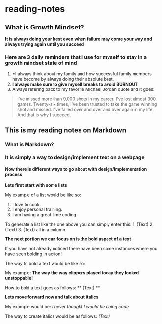 # reading-notes

## What is Growth Mindset? 

**It is always doing your best even when failure may come your way and always trying again until you succeed** 

### Here are 3 daily reminders that I use for myself to stay in a growth mindset state of mind

1. *I always think about my family and how successful family members have become by always doing their absolute best. 
2. **I always make sure to give myself breaks to avoid BURNOUT** 
3. Always refering back to my favorite Michael Jordan quote and it goes: 
> I've missed more than 9,000 shots in my career. I've lost almost 300 games. Twenty-six times, I've been trusted to take the game winning shot and missed. I've failed over and over and over again in my life. And that is why I succeed.



## This is my reading notes on Markdown
### What is Markdown? 



### It is simply a way to design/implement text on a webpage

#### Now there is different ways to go about with design/implementation process

**Lets first start with some lists** 

My example of a list would be like so: 

1. I love to cook. 
2. I enjoy personal training. 
3. I am having a great time coding. 

To generate a list like the one above you can simply enter this: 1. (Text) 2. (Text) 3. (Text) all in a column

**The next portion we can focus on is the bold aspect of a text** 

If you have not already noticed there have been some instances where you have seen bolding in action! 

The way to bold a text would be like so: 

My example: **The way the way clippers played today they looked unstoppable!** 

How to bold a text goes as follows: ** (Text) ** 

**Lets move forward now and talk about italics** 

My example would be: *I never thought I would be doing code* 

The way to create italics would be as follows: *(Text)*
